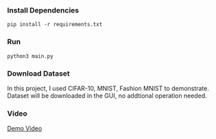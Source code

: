 ### Install Dependencies
```pip install -r requirements.txt```  
### Run
```python3 main.py```

### Download Dataset
In this project, I used CIFAR-10, MNIST, Fashion MNIST to demonstrate. Dataset will be downloaded in the GUI, no addtional operation needed.

### Video
[Demo Video](https://www.youtube.com/watch?v=gHiNtjhDHcI&feature=youtu.be)
